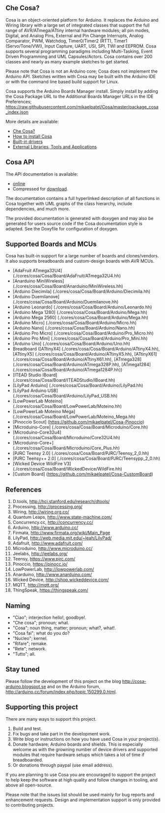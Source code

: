 Che Cosa?
---------

Cosa is an object-oriented platform for Arduino. It replaces the Arduino
and Wiring library with a large set of integrated classes that support
the full range of AVR/ATmega/ATtiny internal hardware modules; all pin
modes, Digital, and Analog Pins, External and Pin Change Interrupts,
Analog Comparator, PWM, Watchdog, Timer0/Timer2 (RTT), Timer1
(Servo/Tone/VWI), Input Capture, UART, USI, SPI, TWI and EEPROM. Cosa
supports several programming paradigms including Multi-Tasking, Event
Driven Programming and UML Capsules/Actors. Cosa contains over 200
classes and nearly as many example sketches to get started.

Please note that Cosa is not an Arduino core; Cosa does not implement
the Arduino API. Sketches written with Cosa may be built with the
Arduino IDE or with the command line based build support for Linux.

Cosa supports the Arduino Boards Manager install. Simply install by
adding the Cosa Package URL to the Additional Boards Manager URLs in
the IDE Preferences; https://raw.githubusercontent.com/mikaelpatel/Cosa/master/package_cosa_index.json


More details are available:

* [Che Cosa?](./doc/01-cosa.md)
* [How to install Cosa](./doc/02-install.md)
* [Built-in drivers](./doc/04-drivers.md)
* [External Libraries, Tools and Applications](./doc/05-libraries.md)

Cosa API
--------

The API documentation is available:

* [online](http://dl.dropbox.com/u/993383/Cosa/doc/html/index.html)
* Compressed for [download](http://dl.dropbox.com/u/993383/Cosa/doc.zip).

The documentation contains a full hyperlinked description of all functions
in Cosa together with UML graphs of the class hierarchy, include dependencies,
and much more.

The provided documentation is generated with doxygen and may also be
generated for users source code if the Cosa documentation style is
adapted. See the Doxyfile for configuration of doxygen.

Supported Boards and MCUs
-------------------------

Cosa has built-in support for a large number of boards and
clones/vendors. It also supports breadboards and custom-design
boards with AVR MCUs.

* [AdaFruit ATmega32U4] (./cores/cosa/Cosa/Board/AdaFruit/ATmega32U4.hh)
* [Anarduino MiniWireless] (./cores/cosa/Cosa/Board/Anarduino/MiniWireless.hh)
* [Arduino Diecimila] (./cores/cosa/Cosa/Board/Arduino/Diecimila.hh)
* [Arduino Duemilanove] (./cores/cosa/Cosa/Board/Arduino/Duemilanove.hh)
* [Arduino Leonardo] (./cores/cosa/Cosa/Board/Arduino/Leonardo.hh)
* [Arduino Mega 1280] (./cores/cosa/Cosa/Board/Arduino/Mega.hh)
* [Arduino Mega 2560] (./cores/cosa/Cosa/Board/Arduino/Mega.hh)
* [Arduino Micro] (./cores/cosa/Cosa/Board/Arduino/Micro.hh)
* [Arduino Nano] (./cores/cosa/Cosa/Board/Arduino/Nano.hh)
* [Arduino Pro Micro] (./cores/cosa/Cosa/Board/Arduino/Pro_Micro.hh)
* [Arduino Pro Mini] (./cores/cosa/Cosa/Board/Arduino/Pro_Mini.hh)
* [Arduino Uno] (./cores/cosa/Cosa/Board/Arduino/Uno.hh)
* Breadboard ([ATtinyX4] (./cores/cosa/Cosa/Board/Arduino/ATtinyX4.hh), [ATtinyX5] (./cores/cosa/Cosa/Board/Arduino/ATtinyX5.hh), [ATtinyX61] (./cores/cosa/Cosa/Board/Arduino/ATtinyX61.hh), [ATmega328] (./cores/cosa/Cosa/Board/Arduino/ATmega328P.hh), [ATmega1284] (./cores/cosa/Cosa/Board/Arduino/ATmega1284P.hh))
* [ITEAD Studio IBoard] (./cores/cosa/Cosa/Board/ITEADStudio/IBoard.hh)
* [LilyPad Arduino] (./cores/cosa/Cosa/Board/Arduino/LilyPad.hh)
* [LilyPad Arduino USB] (./cores/cosa/Cosa/Board/Arduino/LilyPad_USB.hh)
* [LowPowerLab Moteino] (./cores/cosa/Cosa/Board/LowPowerLab/Moteino.hh)
* [LowPowerLab Moteino Mega] (./cores/cosa/Cosa/Board/LowPowerLab/Moteino_Mega.hh)
* [Pinoccio Scout] (https://github.com/mikaelpatel/Cosa-Pinoccio)
* [Microduino-Core] (./cores/cosa/Cosa/Board/Microduino/Core.hh)
* [Microduino-Core32u4] (./cores/cosa/Cosa/Board/Microduino/Core32U4.hh)
* [Microduino-Core+] (./cores/cosa/Cosa/Board/Microduino/Core_Plus.hh)
* [PJRC Teensy 2.0] (./cores/cosa/Cosa/Board/PJRC/Teensy_2_0.hh)
* [PJRC Teensy++ 2.0] (./cores/cosa/Cosa/Board/PJRC/Teensypp_2_0.hh)
* [Wicked Device WildFire V3] (./cores/cosa/Cosa/Board/WickedDevice/WildFire.hh)
* [Custom Board] (https://github.com/mikaelpatel/Cosa-CustomBoard)

References
----------

1. D.tools, http://hci.stanford.edu/research/dtools/
2. Processing, http://processing.org/
3. Wiring, http://wiring.org.co/
4. Quantum Leaps, http://www.state-machine.com/
5. Concurrency.cc, http://concurrency.cc/
6. Arduino, http://www.arduino.cc/
7. Firmata, http://www.firmata.org/wiki/Main_Page
8. LilyPad, http://web.media.mit.edu/~leah/LilyPad/
9. Adafruit, http://www.adafruit.com/
10. Microduino, http://www.microduino.cc/
11. Jeelabs, http://jeelabs.org/
12. Teensy, https://www.pjrc.com/
13. Pinoccio, https://pinocc.io/
14. LowPowerLab, http://lowpowerlab.com/
15. Anarduino, http://www.anarduino.com/
16. Wicked Device, http://shop.wickeddevice.com/
17. MQTT, http://mqtt.org/
18. ThingSpeak, https://thingspeak.com/

Naming
------

* "Ciao"; interjection hello!, goodbye!.
* "Che cosa"; pronoun; what.
* "Cosa"; noun thing, matter; pronoun; what?, what!.
* "Cosa fai"; what do you do?
* "Nucleo"; kernel.
* "Rifare"; remake.
* "Rete"; network.
* "Tutto"; all.

Stay tuned
----------

Please follow the development of this project on the blog
http://cosa-arduino.blogspot.se and on the Arduino forum,
http://arduino.cc/forum/index.php/topic,150299.0.html.

Supporting this project
-----------------------

There are many ways to support this project.

1. Build and test.
2. Fix bugs and take part in the development work.
3. Write blog or instructions on how you have used Cosa in your
project(s).
4. Donate hardware; Arduino boards and shields. This is especially
welcome as with the growning number of device drivers and supported
modules that require hardware setups which takes a lot of time if
breadboarded.
5. Or donations through paypal (use email address).

If you are planning to use Cosa you are encouraged to support the
project to help keep the software at high quality and follow
changes in tooling, and above all open-source.

Please note that the issues list should be used mainly for bug reports
and enhancement requests. Design and implementation support is only
provided to contributing projects.
